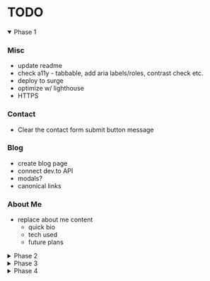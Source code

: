 # TODO

<details open>

  <summary>Phase 1</summary>

### Misc

- update readme
- check a11y - tabbable, add aria labels/roles, contrast check etc.
- deploy to surge
- optimize w/ lighthouse
- HTTPS

### Contact

- Clear the contact form submit button message

### Blog

- create blog page
- connect dev.to API
- modals?
- canonical links

### About Me

- replace about me content
  - quick bio
  - tech used
  - future plans

</details>

<details>

  <summary>Phase 2</summary>

### Nav

- add a light mode toggle
- add resume button


### Projects

- Add more details about each project
  - add text on hover like [this](https://mattfarley.ca/) with the overlays
  - add hide/show arrow on mobile?
  - use modals?

</details>

<details>

  <summary>Phase 3</summary>

- Migrate to React
- Add testing
- Deploy on Netlify

</details>

<details>

  <summary>Phase 4</summary>

- Add Gatsby

 </details>
